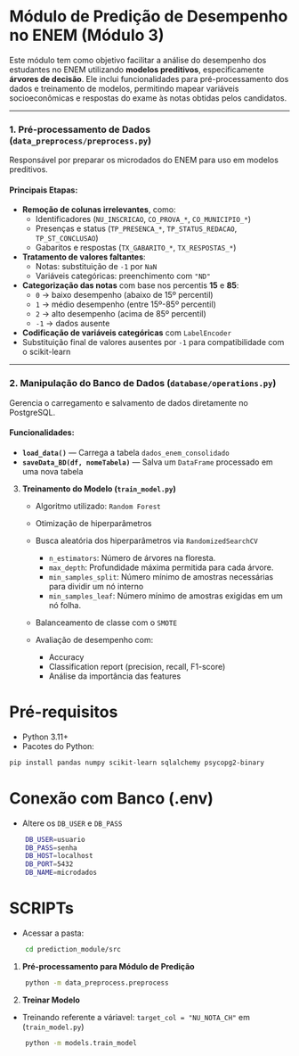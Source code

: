 # Módulo de Predição de Desempenho no ENEM (Módulo 3)

Este módulo tem como objetivo facilitar a análise do desempenho dos estudantes no ENEM utilizando **modelos preditivos**, especificamente **árvores de decisão**. Ele inclui funcionalidades para pré-processamento dos dados e treinamento de modelos, permitindo mapear variáveis socioeconômicas e respostas do exame às notas obtidas pelos candidatos.

---

### 1. Pré-processamento de Dados (`data_preprocess/preprocess.py`)
Responsável por preparar os microdados do ENEM para uso em modelos preditivos.  

#### Principais Etapas:
- **Remoção de colunas irrelevantes**, como:
  - Identificadores (`NU_INSCRICAO`, `CO_PROVA_*`, `CO_MUNICIPIO_*`)
  - Presenças e status (`TP_PRESENCA_*`, `TP_STATUS_REDACAO`, `TP_ST_CONCLUSAO`)
  - Gabaritos e respostas (`TX_GABARITO_*`, `TX_RESPOSTAS_*`)
- **Tratamento de valores faltantes**:
  - Notas: substituição de `-1` por `NaN`
  - Variáveis categóricas: preenchimento com `"ND"`
- **Categorização das notas** com base nos percentis **15** e **85**:
  - `0` → baixo desempenho  (abaixo de 15º percentil)
  - `1` → médio desempenho  (entre 15º-85º percentil)
  - `2` → alto desempenho  (acima de 85º percentil)
  - `-1` → dados ausente
- **Codificação de variáveis categóricas** com `LabelEncoder`
- Substituição final de valores ausentes por `-1` para compatibilidade com o scikit-learn

---

### 2. Manipulação do Banco de Dados (`database/operations.py`)

Gerencia o carregamento e salvamento de dados diretamente no PostgreSQL.

#### Funcionalidades:
- **`load_data()`** — Carrega a tabela `dados_enem_consolidado`
- **`saveData_BD(df, nomeTabela)`** — Salva um `DataFrame` processado em uma nova tabela


3. **Treinamento do Modelo (`train_model.py`)**

   - Algoritmo utilizado: `Random Forest`
   - Otimização de hiperparâmetros 
   - Busca aleatória dos hiperparâmetros via `RandomizedSearchCV`
     - `n_estimators`: Número de árvores na floresta.
     - `max_depth`: Profundidade máxima permitida para cada árvore.
     - `min_samples_split`: Número mínimo de amostras necessárias para dividir um nó interno
     - `min_samples_leaf`: Número mínimo de amostras exigidas em um nó folha.

   - Balanceamento de classe com o `SMOTE`
   - Avaliação de desempenho com:
     - Accuracy
     - Classification report (precision, recall, F1-score)
     - Análise da importância das features 
   

# Pré-requisitos
- Python 3.11+
- Pacotes do Python: 

```bash
pip install pandas numpy scikit-learn sqlalchemy psycopg2-binary
```

# Conexão com Banco (.env)
- Altere os `DB_USER` e `DB_PASS`

```bash
    DB_USER=usuario
    DB_PASS=senha
    DB_HOST=localhost
    DB_PORT=5432
    DB_NAME=microdados
```

# SCRIPTs
- Acessar a pasta: 
```bash
    cd prediction_module/src
```

1. **Pré-processamento para Módulo de Predição**  

```bash
    python -m data_preprocess.preprocess
```

2. **Treinar Modelo**  
- Treinando referente a váriavel: `target_col = "NU_NOTA_CH"` em (`train_model.py`)

```bash
    python -m models.train_model
```







